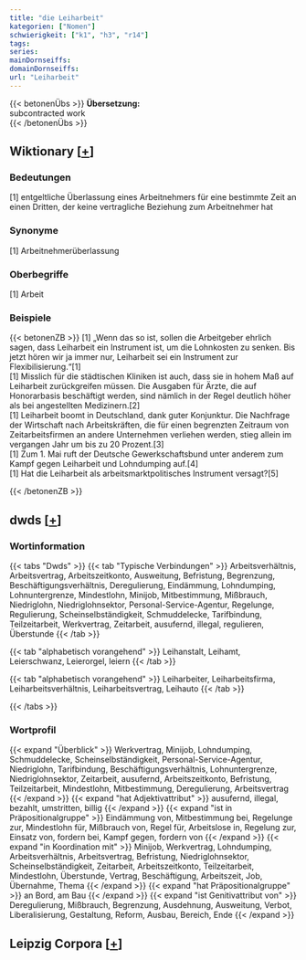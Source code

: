 ```yaml
---
title: "die Leiharbeit"
kategorien: ["Nomen"]
schwierigkeit: ["k1", "h3", "r14"]
tags:
series:
mainDornseiffs:
domainDornseiffs:
url: "Leiharbeit"
---
```


{{< betonenÜbs >}}
**Übersetzung:**  
subcontracted work  
{{< /betonenÜbs >}}

## Wiktionary [[+](https://de.wiktionary.org/wiki/Leiharbeit)]

### Bedeutungen
[1] entgeltliche Überlassung eines Arbeitnehmers für eine bestimmte Zeit an einen Dritten, der keine vertragliche Beziehung zum Arbeitnehmer hat  

### Synonyme
[1] Arbeitnehmerüberlassung  

### Oberbegriffe
[1] Arbeit  

### Beispiele
{{< betonenZB >}}
[1] „Wenn das so ist, sollen die Arbeitgeber ehrlich sagen, dass Leiharbeit ein Instrument ist, um die Lohnkosten zu senken. Bis jetzt hören wir ja immer nur, Leiharbeit sei ein Instrument zur Flexibilisierung.“[1]  
[1] Misslich für die städtischen Kliniken ist auch, dass sie in hohem Maß auf Leiharbeit zurückgreifen müssen. Die Ausgaben für Ärzte, die auf Honorarbasis beschäftigt werden, sind nämlich in der Regel deutlich höher als bei angestellten Medizinern.[2]  
[1] Leiharbeit boomt in Deutschland, dank guter Konjunktur. Die Nachfrage der Wirtschaft nach Arbeitskräften, die für einen begrenzten Zeitraum von Zeitarbeitsfirmen an andere Unternehmen verliehen werden, stieg allein im vergangen Jahr um bis zu 20 Prozent.[3]  
[1] Zum 1. Mai ruft der Deutsche Gewerkschaftsbund unter anderem zum Kampf gegen Leiharbeit und Lohndumping auf.[4]  
[1] Hat die Leiharbeit als arbeitsmarktpolitisches Instrument versagt?[5]  

{{< /betonenZB >}}


## dwds [[+](https://www.dwds.de/wb/Leiharbeit)]

### Wortinformation
{{< tabs "Dwds" >}}
{{< tab "Typische Verbindungen" >}}
Arbeitsverhältnis, Arbeitsvertrag, Arbeitszeitkonto, Ausweitung, Befristung, Begrenzung, Beschäftigungsverhältnis, Deregulierung, Eindämmung, Lohndumping, Lohnuntergrenze, Mindestlohn, Minijob, Mitbestimmung, Mißbrauch, Niedriglohn, Niedriglohnsektor, Personal-Service-Agentur, Regelunge, Regulierung, Scheinselbständigkeit, Schmuddelecke, Tarifbindung, Teilzeitarbeit, Werkvertrag, Zeitarbeit, ausufernd, illegal, regulieren, Überstunde
{{< /tab >}}

{{< tab "alphabetisch vorangehend" >}}
Leihanstalt, Leihamt, Leierschwanz, Leierorgel, leiern
{{< /tab >}}

{{< tab "alphabetisch vorangehend" >}}
Leiharbeiter, Leiharbeitsfirma, Leiharbeitsverhältnis, Leiharbeitsvertrag, Leihauto
{{< /tab >}}

{{< /tabs >}}

### Wortprofil
{{< expand "Überblick" >}} Werkvertrag, Minijob, Lohndumping, Schmuddelecke, Scheinselbständigkeit, Personal-Service-Agentur, Niedriglohn, Tarifbindung, Beschäftigungsverhältnis, Lohnuntergrenze, Niedriglohnsektor, Zeitarbeit, ausufernd, Arbeitszeitkonto, Befristung, Teilzeitarbeit, Mindestlohn, Mitbestimmung, Deregulierung, Arbeitsvertrag {{< /expand >}}
{{< expand "hat Adjektivattribut" >}} ausufernd, illegal, bezahlt, umstritten, billig {{< /expand >}}
{{< expand "ist in Präpositionalgruppe" >}} Eindämmung von, Mitbestimmung bei, Regelunge zur, Mindestlohn für, Mißbrauch von, Regel für, Arbeitslose in, Regelung zur, Einsatz von, fordern bei, Kampf gegen, fordern von {{< /expand >}}
{{< expand "in Koordination mit" >}} Minijob, Werkvertrag, Lohndumping, Arbeitsverhältnis, Arbeitsvertrag, Befristung, Niedriglohnsektor, Scheinselbständigkeit, Zeitarbeit, Arbeitszeitkonto, Teilzeitarbeit, Mindestlohn, Überstunde, Vertrag, Beschäftigung, Arbeitszeit, Job, Übernahme, Thema {{< /expand >}}
{{< expand "hat Präpositionalgruppe" >}} an Bord, am Bau {{< /expand >}}
{{< expand "ist Genitivattribut von" >}} Deregulierung, Mißbrauch, Begrenzung, Ausdehnung, Ausweitung, Verbot, Liberalisierung, Gestaltung, Reform, Ausbau, Bereich, Ende {{< /expand >}}

## Leipzig Corpora [[+](https://corpora.uni-leipzig.de/en/res?word=Leiharbeit&corpusId=deu_newscrawl-public_2018)]

